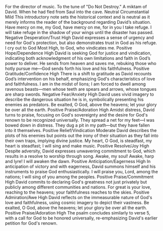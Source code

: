 <sentimentAnalysis>
    <psalm number="57">
        <!-- NIV Introduction, corresponding to WLC verse 1 -->
        <verse number="0">
            <text>For the director of music. To the tune of "Do Not Destroy." A miktam of David. When he had fled from Saul into the cave.</text>
            <polarity>Neutral</polarity>
            <emotion>Circumstantial</emotion>
            <intensity>Mild</intensity>
            <context>This introductory note sets the historical context and is neutral as it merely informs the reader of the background regarding David’s situation.</context>
        </verse>
        <!-- NIV Verse 1, corresponding to WLC verse 2 -->
        <verse number="1">
            <text>Have mercy on me, my God, have mercy on me, for in you I take refuge. I will take refuge in the shadow of your wings until the disaster has passed.</text>
            <polarity>Negative</polarity>
            <emotion>Desperation/Trust</emotion>
            <intensity>High</intensity>
            <context>David expresses a sense of urgency and need for God's protection, but also demonstrates trust in God as his refuge.</context>
        </verse>
        <!-- NIV Verse 2, corresponding to WLC verse 3 -->
        <verse number="2">
            <text>I cry out to God Most High, to God, who vindicates me.</text>
            <polarity>Positive</polarity>
            <emotion>Hope/Dependence</emotion>
            <intensity>High</intensity>
            <context>David is seeking God for justice and vindication, indicating both acknowledgment of his own limitations and faith in God’s power to deliver.</context>
        </verse>
        <!-- NIV Verse 3, corresponding to WLC verse 4 -->
        <verse number="3">
            <text>He sends from heaven and saves me, rebuking those who hotly pursue me—God sends forth his love and his faithfulness.</text>
            <polarity>Positive</polarity>
            <emotion>Gratitude/Confidence</emotion>
            <intensity>High</intensity>
            <context>There is a shift to gratitude as David recounts God’s intervention on his behalf, emphasizing God's characteristics of love and faithfulness.</context>
        </verse>
        <!-- NIV Verse 4, corresponding to WLC verse 5 -->
        <verse number="4">
            <text>I am in the midst of lions; I am forced to dwell among ravenous beasts—men whose teeth are spears and arrows, whose tongues are sharp swords.</text>
            <polarity>Negative</polarity>
            <emotion>Fear/Anxiety</emotion>
            <intensity>High</intensity>
            <context>David uses vivid imagery to describe the dangerous situation he is in, symbolically presenting his enemies as predators.</context>
        </verse>
        <!-- NIV Verse 5, corresponding to WLC verse 6 -->
        <verse number="5">
            <text>Be exalted, O God, above the heavens; let your glory be over all the earth.</text>
            <polarity>Positive</polarity>
            <emotion>Praise/Adoration</emotion>
            <intensity>High</intensity>
            <context>Amidst distress, David turns to praise, focusing on God's sovereignty and the desire for God's renown to be recognized universally.</context>
        </verse>
        <!-- NIV Verse 6, corresponding to WLC verse 7 -->
        <verse number="6">
            <text>They spread a net for my feet—I was bowed down in distress. They dug a pit in my path—but they have fallen into it themselves.</text>
            <polarity>Positive</polarity>
            <emotion>Relief/Vindication</emotion>
            <intensity>Moderate</intensity>
            <context>David describes the plots of his enemies but points out the irony of their situation as they fall into their own traps, implying divine justice.</context>
        </verse>
        <!-- NIV Verse 7, corresponding to WLC verse 8 -->
        <verse number="7">
            <text>My heart, O God, is steadfast, my heart is steadfast; I will sing and make music.</text>
            <polarity>Positive</polarity>
            <emotion>Resolve/Joy</emotion>
            <intensity>High</intensity>
            <context>Despite adversity, David expresses unwavering commitment to God, which results in a resolve to worship through song.</context>
        </verse>
        <!-- NIV Verse 8, corresponding to WLC verse 9 -->
        <verse number="8">
            <text>Awake, my soul! Awake, harp and lyre! I will awaken the dawn.</text>
            <polarity>Positive</polarity>
            <emotion>Anticipation/Eagerness</emotion>
            <intensity>High</intensity>
            <context>In anticipation of victory and with eagerness, David summons himself and his instruments to praise God enthusiastically.</context>
        </verse>
        <!-- NIV Verse 9, corresponding to WLC verse 10 -->
        <verse number="9">
            <text>I will praise you, Lord, among the nations; I will sing of you among the peoples.</text>
            <polarity>Positive</polarity>
            <emotion>Praise/Commitment</emotion>
            <intensity>High</intensity>
            <context>David commits to declaring God's greatness not just privately but publicly among different communities and nations.</context>
        </verse>
        <!-- NIV Verse 10, corresponding to WLC verse 11 -->
        <verse number="10">
            <text>For great is your love, reaching to the heavens; your faithfulness reaches to the skies.</text>
            <polarity>Positive</polarity>
            <emotion>Admiration/Awe</emotion>
            <intensity>High</intensity>
            <context>David reflects on the immeasurable nature of God's love and faithfulness, using cosmic imagery to depict their vastness.</context>
        </verse>
        <!-- NIV Verse 11, corresponding to WLC verse 12 -->
        <verse number="11">
            <text>Be exalted, O God, above the heavens; let your glory be over all the earth.</text>
            <polarity>Positive</polarity>
            <emotion>Praise/Adoration</emotion>
            <intensity>High</intensity>
            <context>The psalm concludes similarly to verse 5, with a call for God to be honored universally, re-emphasizing David's earlier petition for God's renown.</context>
        </verse>
    </psalm>
</sentimentAnalysis>